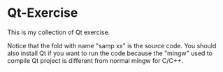 # Qt-Exercise

This is my collection of Qt exercise.

Notice that the fold with name "samp xx" is the source code. You should also install Qt if you want to run the code because the "mingw" used to compile Qt project is different from normal mingw for C/C++.